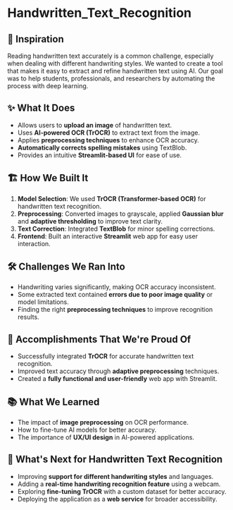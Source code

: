# Handwritten_Text_Recognition

## 🚀 Inspiration  
Reading handwritten text accurately is a common challenge, especially when dealing with different handwriting styles. We wanted to create a tool that makes it easy to extract and refine handwritten text using AI. Our goal was to help students, professionals, and researchers by automating the process with deep learning.  

## ✨ What It Does  
- Allows users to **upload an image** of handwritten text.  
- Uses **AI-powered OCR (TrOCR)** to extract text from the image.  
- Applies **preprocessing techniques** to enhance OCR accuracy.  
- **Automatically corrects spelling mistakes** using TextBlob.  
- Provides an intuitive **Streamlit-based UI** for ease of use.  

## 🏗️ How We Built It  
1. **Model Selection**: We used **TrOCR (Transformer-based OCR)** for handwritten text recognition.  
2. **Preprocessing**: Converted images to grayscale, applied **Gaussian blur** and **adaptive thresholding** to improve text clarity.  
3. **Text Correction**: Integrated **TextBlob** for minor spelling corrections.  
4. **Frontend**: Built an interactive **Streamlit** web app for easy user interaction.  

## 🛠️ Challenges We Ran Into  
- Handwriting varies significantly, making OCR accuracy inconsistent.  
- Some extracted text contained **errors due to poor image quality** or model limitations.  
- Finding the right **preprocessing techniques** to improve recognition results.  

## 🎉 Accomplishments That We're Proud Of  
- Successfully integrated **TrOCR** for accurate handwritten text recognition.  
- Improved text accuracy through **adaptive preprocessing** techniques.  
- Created a **fully functional and user-friendly** web app with Streamlit.  

## 📚 What We Learned  
- The impact of **image preprocessing** on OCR performance.  
- How to fine-tune AI models for better accuracy.  
- The importance of **UX/UI design** in AI-powered applications.  

## 🔮 What's Next for Handwritten Text Recognition  
- Improving **support for different handwriting styles** and languages.  
- Adding a **real-time handwriting recognition feature** using a webcam.  
- Exploring **fine-tuning TrOCR** with a custom dataset for better accuracy.  
- Deploying the application as a **web service** for broader accessibility.  

